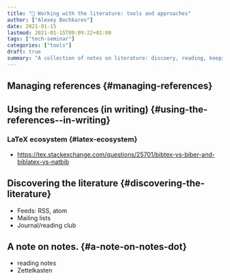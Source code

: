 ```yaml
---
title: "📰 Working with the literature: tools and approaches"
author: ["Alexey Bochkarev"]
date: 2021-01-15
lastmod: 2021-01-15T09:09:22+01:00
tags: ["tech-seminar"]
categories: ["tools"]
draft: true
summary: "A collection of notes on literature: discoery, reading, keeping track of references, and using them in writing."
---
```


## Managing references {#managing-references}


## Using the references (in writing) {#using-the-references--in-writing}


### LaTeX ecosystem {#latex-ecosystem}

-   <https://tex.stackexchange.com/questions/25701/bibtex-vs-biber-and-biblatex-vs-natbib>


## Discovering the literature {#discovering-the-literature}

-   Feeds: RSS, atom
-   Mailing lists
-   Journal/reading club


## A note on notes. {#a-note-on-notes-dot}

-   reading notes
-   Zettelkasten
